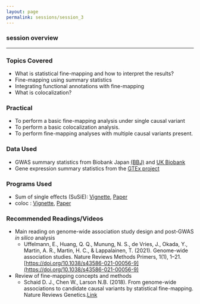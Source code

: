 ```yaml
---
layout: page
permalink: sessions/session_3
---
```


### session overview
---

### Topics Covered
- What is statistical fine-mapping and how to interpret the results? 
- Fine-mapping using summary statistics
- Integrating functional annotations with fine-mapping
- What is colocalization?


### Practical
- To perform a basic fine-mapping analysis under single causal variant
- To perform a basic colocalization analysis.
- To perform fine-mapping analyses with multiple causal variants present.

### Data Used

- GWAS summary statistics from Biobank Japan [(BBJ)](https://pheweb.jp/) and [UK Biobank](https://pheweb.org/UKB-TOPMed/)
- Gene expression summary statistics from the [GTEx project](https://gtexportal.org/home/index.html)

### Programs Used

- Sum of single effects (SuSiE): [Vignette](https://stephenslab.github.io/susieR/index.html), [Paper](https://academic.oup.com/jrsssb/article/82/5/1273/7056114?login=true)
- coloc : [Vignette](https://cran.r-project.org/web/packages/coloc/vignettes/a01_intro.html), [Paper](https://journals.plos.org/plosgenetics/article?id=10.1371/journal.pgen.1004383)



### Recommended Readings/Videos

- Main reading on genome-wide association study design and post-GWAS _in silico_ analysis
    - Uffelmann, E., Huang, Q. Q., Munung, N. S., de Vries, J., Okada, Y., Martin, A. R., Martin, H. C., & Lappalainen, T. (2021). Genome-wide association studies. Nature Reviews Methods Primers, 1(1), 1–21. [https://doi.org/10.1038/s43586-021-00056-9](https://doi.org/10.1038/s43586-021-00056-9)
- Review of fine-mapping concepts and methods
    - Schaid D. J., Chen W., Larson N.B. (2018). From genome-wide associations to candidate causal variants by statistical fine-mapping. Nature Reviews Genetics.[Link](https://pubmed.ncbi.nlm.nih.gov/29844615/)




<br><br>
<!--*-- Presenter: Diptavo Dutta*-->





